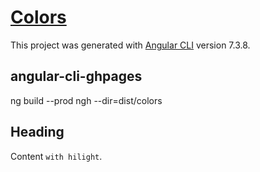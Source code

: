 # [Colors](https://robertleroy.github.io/colors/)

This project was generated with [Angular CLI](https://github.com/angular/angular-cli) version 7.3.8.


## angular-cli-ghpages

ng build --prod
ngh --dir=dist/colors

## Heading

Content `with hilight`.

